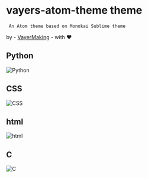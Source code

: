# vayers-atom-theme theme

```
 An Atom theme based on Monokai Sublime theme
 ```
  by - [VayerMaking](https://github.com/VayerMaking) - with :heart:

## Python


![Python](https://github.com/VayerMaking/vayers-atom-theme/blob/master/screenshots/Screenshot_20201105_154216.jpg)

## CSS


![CSS](https://github.com/VayerMaking/vayers-atom-theme/blob/master/screenshots/Screenshot_20201105_154402.jpg)

## html


![html](https://github.com/VayerMaking/vayers-atom-theme/blob/master/screenshots/Screenshot_20201105_154344.jpg)

## C


![C](https://github.com/VayerMaking/vayers-atom-theme/blob/master/screenshots/Screenshot_20201105_154321.jpg)
